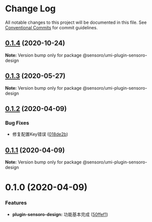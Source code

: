 # Change Log

All notable changes to this project will be documented in this file.
See [Conventional Commits](https://conventionalcommits.org) for commit guidelines.

## [0.1.4](https://github.com/SensoroFE/umi-plugins/compare/@sensoro/umi-plugin-sensoro-design@0.1.3...@sensoro/umi-plugin-sensoro-design@0.1.4) (2020-10-24)

**Note:** Version bump only for package @sensoro/umi-plugin-sensoro-design





## [0.1.3](https://github.com/SensoroFE/umi-plugins/compare/@sensoro/umi-plugin-sensoro-design@0.1.2...@sensoro/umi-plugin-sensoro-design@0.1.3) (2020-05-27)

**Note:** Version bump only for package @sensoro/umi-plugin-sensoro-design





## [0.1.2](https://github.com/SensoroFE/umi-plugins/compare/@sensoro/umi-plugin-sensoro-design@0.1.1...@sensoro/umi-plugin-sensoro-design@0.1.2) (2020-04-09)


### Bug Fixes

* 修复配置Key错误 ([018de2b](https://github.com/SensoroFE/umi-plugins/commit/018de2bbb32e94d7f4b823e67f476bad47c28579))





## [0.1.1](https://github.com/SensoroFE/umi-plugins/compare/@sensoro/umi-plugin-sensoro-design@0.1.0...@sensoro/umi-plugin-sensoro-design@0.1.1) (2020-04-09)

**Note:** Version bump only for package @sensoro/umi-plugin-sensoro-design





# 0.1.0 (2020-04-09)


### Features

* **plugin-sensoro-design:** 功能基本完成 ([50ffef1](https://github.com/SensoroFE/umi-plugins/commit/50ffef1037e355bd692c9f738de34de1a5431ffd))
